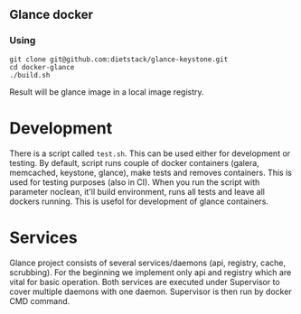 ## Glance docker

### Using

```
git clone git@github.com:dietstack/glance-keystone.git
cd docker-glance
./build.sh
```
Result will be glance image in a local image registry.

# Development
There is a script called `test.sh`. This can be used either for development or testing. By default, script runs couple of docker containers (galera, memcached, keystone, glance), make tests and removes containers. This is used for testing purposes (also in CI).
When you run the script with parameter noclean, it'll build environment, runs all tests and leave all dockers running. This is usefol for development of glance containers.

# Services
Glance project consists of several services/daemons (api, registry, cache, scrubbing). For the beginning we implement only api and registry which are vital for basic operation.
Both services are executed under Supervisor to cover multiple daemons with one daemon. Supervisor is then run by docker CMD command.

